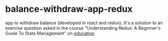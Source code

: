 # balance-withdraw-app-redux
app to withdraw balance (developed in react and redux). It's a solution to an exercise question asked in the course  "Understanding Redux: A Beginner's Guide To State Management" on [educative](https://www.educative.io/courses/understanding-redux-a-beginners-guide-to-state-management).
